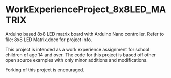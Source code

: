 # WorkExperienceProject_8x8LED_MATRIX

Arduino based 8x8 LED matrix board with Arduino Nano controller.
Refer to file: 8x8 LED Matrix.docx for project info.

This project is intended as a work experience assignment for school children of age 14 and over.
The code for this project is based off other open source examples with only minor additions and modifications.

Forking of this project is encouraged.
